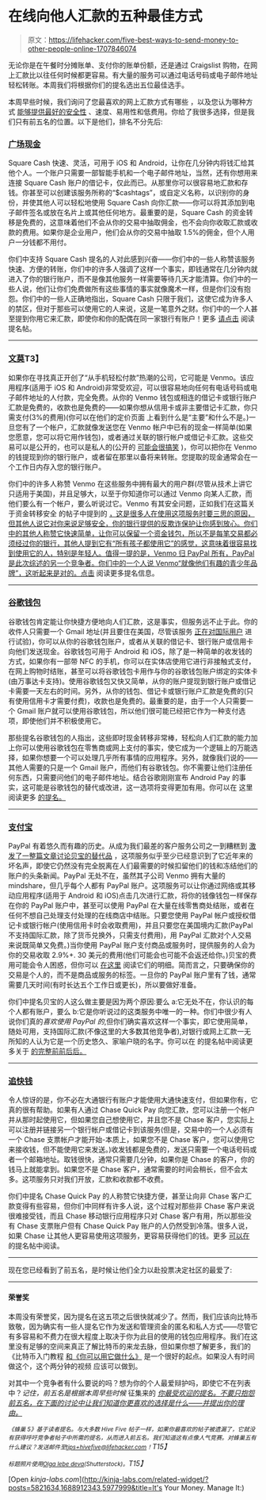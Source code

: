 # 在线向他人汇款的五种最佳方式

> 原文：<https://lifehacker.com/five-best-ways-to-send-money-to-other-people-online-1707846074>

无论你是在午餐时分摊账单、支付你的账单份额，还是通过 Craigslist 购物，在网上汇款比以往任何时候都更容易。有大量的服务可以通过电话号码或电子邮件地址轻松转账。本周我们将根据你们的提名选出五位最佳选手。



本周早些时候，我们询问了您最喜欢的网上汇款方式有哪些 ，以及您认为哪种方式 [能够提供最好的安全性](http://lifehacker.com/which-online-money-transfer-service-is-the-most-secure-1688912343) 、速度、易用性和低费用。你给了我很多选择，但是我们只有前五名的位置。以下是他们，排名不分先后:

### [广场现金](https://cash.me/)

Square Cash 快速、灵活，可用于 iOS 和 Android，让你在几分钟内将钱汇给其他个人。一个账户只需要一部智能手机和一个电子邮件地址，当然，还有你想用来连接 Square Cash 账户的借记卡，仅此而已。从那里你可以很容易地汇款和存钱。你甚至可以创建该服务所称的“$cashtags”，或自定义名称，以识别你的身份，并使其他人可以轻松地使用 Square Cash 向你汇款——你可以将其添加到电子邮件签名或放在名片上或其他任何地方。最重要的是，Square Cash 的资金转移是免费的，这意味着他们不会从你的交易中抽取佣金，也不会向你收取汇款或收款的费用。如果你是企业用户，他们会从你的交易中抽取 1.5%的佣金，但个人用户一分钱都不用付。

你们中支持 Square Cash 提名的人对此感到兴奋——你们中的一些人称赞该服务快速、方便的转账，你们中的许多人强调了这样一个事实，即钱通常在几分钟内就进入了你的银行账户，而不是像其他服务一样需要等待几天才能清算。你们中的一些人说，他们让你们免费做所有这些事情的事实就像魔术一样，但是你们没有抱怨。你们中的一些人正确地指出，Square Cash 只限于我们，这使它成为许多人的禁区，但对于那些可以使用它的人来说，这是一笔意外之财。你们中的一个人甚至提到你用它来汇款，即使你和你的配偶在同一家银行有账户！更多 [请点击](http://lifehacker.com/vote-square-cash-why-it-s-fast-and-easy-it-might-act-1707400787) 阅读提名帖。

* * *

### [文莫](https://venmo.com/)T3】

如果你在寻找真正开创了“从手机轻松付款”热潮的公司，它可能是 Venmo。该应用程序(适用于 iOS 和 Android)非常受欢迎，可以很容易地向任何有电话号码或电子邮件地址的人付款，完全免费。从你的 Venmo 钱包或相连的借记卡或银行账户汇款是免费的，收款也是免费的——如果你想从信用卡或非主要借记卡汇款，你只需支付(3%的费用)(你可以在他们的定价页面 上看到什么是“主要”和什么不是。)一旦您有了一个帐户，汇款就像发送您在 Venmo 帐户中已有的现金一样简单(如果您愿意，您可以将它用作钱包)，或者通过关联的银行帐户或借记卡汇款。这些交易可以是公开的，也可以是私人的(公开的 [可能会很搞笑](http://www.vicemo.com/) )，你可以把你在 Venmo 的钱提现到你的银行账户，或者留在那里以备将来转账。您提取的现金通常会在一个工作日内存入您的银行账户。

你们中的许多人称赞 Venmo 在这些服务中拥有最大的用户群(尽管从技术上讲它只适用于美国)，并且足够大，以至于你知道你可以通过 Venmo 向某人汇款，而他们要么有一个帐户，要么听说过它。Venmo 有其安全问题，正如我们在这篇关于资金转移安全 的帖子中提到的 [，这是很多人在使用这项服务时要三思的原因，但其他人说它对你来说足够安全，你的银行提供的反欺诈保护让你感到放心。你们中的其他人称赞它快速简单，让你可以保留一个资金钱包，所以不是每笔交易都必须经过你的银行，其他人提到它有“所有孩子都使用它”的感觉，这意味着很容易找到使用它的人，特别是年轻人。值得一提的是，Venmo 归 PayPal 所有，PayPal 是此次综述的另一个竞争者。你们中的一个人说 Venmo“就像他们有趣的青少年品牌”，这听起来是对的。点击](http://lifehacker.com/which-online-money-transfer-service-is-the-most-secure-1688912343) 阅读更多提名信息。

* * *

### [谷歌钱包](https://www.google.com/wallet/)

谷歌钱包肯定能让你快捷方便地向人们汇款，这是事实，但服务远不止于此。你的收件人只需要一个 Gmail 地址(并且要住在美国，尽管该服务 [正在对国际用户](http://techcrunch.com/2015/01/29/google-wallet-goes-international-gmail-p2p-money-transfer-now-live-in-the-uk-silent-on-payments/) 进行试验)，你可以从你的谷歌钱包账户，或者从关联的借记卡、银行账户或信用卡向他们发送现金。谷歌钱包可用于 Android 和 iOS，除了是一种简单的收发钱的方式，如果你有一部带 NFC 的手机，你可以在实体店使用它进行非接触式支付，在网上购物时结账，甚至可以将谷歌钱包卡用作与你的谷歌钱包账户绑定的实体卡(由万事达卡支持)。使用谷歌钱包又快又简单，从你的账户提现到银行账户或借记卡需要一天左右的时间。另外，从你的钱包、借记卡或银行账户汇款是免费的(只有使用信用卡才需要付费)，收款也是免费的。最重要的是，由于一个人只需要一个 Gmail 账户就可以使用谷歌钱包，所以他们很可能已经把它作为一种支付选项，即使他们并不积极使用它。

那些提名谷歌钱包的人指出，这些即时现金转移非常棒，轻松向人们汇款的能力加上你可以使用谷歌钱包在零售商或网上支付的事实，使它成为一个逻辑上的万能选择，如果你想要一个可以处理几乎所有事情的应用程序。另外，就像我们说的——其他人需要的只是一个 Gmail 账户，而他们有谷歌钱包。你不需要让他们注册任何东西，只需要问他们的电子邮件地址。结合谷歌刚刚宣布 Android Pay 的事实，这可能是谷歌钱包的替代或改进，这一选项将变得更加有用。你可以在 这里阅读更多 [的提名。](http://lifehacker.com/vote-google-wallet-why-instant-cash-transfers-a-phys-1707416013)

* * *

### [支付宝](https://www.paypal.com/home)

PayPal 有着悠久而有趣的历史。从成为我们最差的客户服务公司之一到糟糕到 [激发了一整篇文章讨论贝宝的替代品](http://lifehacker.com/why-you-should-ditch-paypal-and-use-these-other-service-5821634) ，这项服务似乎至少已经意识到了它近年来的坏名声，即使它仍然没有完全脱离在人们最需要的时候扣留他们的钱和冻结他们的账户的头条新闻。PayPal 无处不在，虽然其子公司 Venmo 拥有大量的 mindshare，但几乎每个人都有 PayPal 账户。这项服务可以让你通过网络或其移动应用程序(适用于 Android 和 iOS)点击几次进行汇款，将你的钱像钱包一样保存在你的 PayPal 账户中，甚至可以使用 PayPal 在大量在线零售商处结账，或者在任何不想自己处理支付处理的在线商店中结账。只要您使用 PayPal 帐户或授权借记卡或银行帐户(使用信用卡时会收取费用)，并且只要您在美国境内汇款(PayPal 不支持国际汇款，除了货币兑换外，只需支付费用)，用 PayPal 汇款对个人交易来说既简单又免费。)当你使用 PayPal 账户支付商品或服务时，提供服务的人会为你的交易收取 2.9%+. 30 美元的费用(他们可能会也可能不会返还给你。)贝宝的费用可能会令人困惑，但你可以 [在这里](https://www.paypal.com/us/webapps/mpp/paypal-fees) 阅读它们的明细。简而言之，只要确保你的交易是个人的，而不是商品或服务的标签。一旦你的 PayPal 账户里有了钱，通常需要几天时间(有时长达五个工作日或更长)，所以要做好准备。

你们中提名贝宝的人这么做主要是因为两个原因:要么 a:它无处不在，你认识的每个人都有账户，要么 b:它是你听说过的这类服务中唯一的一种。你们中很少有人说你们真的*喜欢使用 PayPal 的*,但你们确实喜欢这样一个事实，即它使用简单，随处可用，支持国际汇款(不像这里的大多数其他竞争者),对银行或网上汇款一无所知的人认为它是一个历史悠久、家喻户晓的名字。你可以在 的提名帖中阅读更多关于 [的完整前前后后。](http://lifehacker.com/vote-paypal-why-i-know-some-people-have-an-issue-with-1707405400)

* * *

### [追快钱](https://www.chase.com/online/digital/quickpay.html)

令人惊讶的是，你不必在大通银行有账户才能使用大通快速支付，但如果你有，它真的很有帮助。如果有人通过 Chase Quick Pay 向您汇款，您可以注册一个帐户并从那时起使用它，但如果您自己想使用它，并且您不是 Chase 客户，您实际上可以注册并链接另一个银行帐户或借记卡到该服务(但是，交易中的一个人必须有一个 Chase 支票帐户才能开始-本质上，如果您不是 Chase 客户，您可以使用它来接收钱，但不能使用它来发送。)收发钱都是免费的，发送只需要一个电话号码或者一个邮箱地址。取钱很快，通常只需要几分钟，如果你是 Chase 的客户，你的钱马上就能拿到。如果您不是 Chase 客户，通常需要的时间会稍长，但不会太多。这项服务只对我们开放，汇款和收款都不收费。

你们中提名 Chase Quick Pay 的人称赞它快捷方便，甚至让向非 Chase 客户汇款变得有些容易，但你们中同样有许多人说，这个过程对那些非 Chase 客户来说很难接受钱，而且 Chase 移动银行应用程序只对 Chase 客户有用，所以那些没有 Chase 支票账户但有 Chase Quick Pay 账户的人仍然受到冷落。很多人说，如果 Chase 让其他人更容易使用这项服务，更容易获得他们的钱。更多 [可以在](http://lifehacker.com/vote-chase-money-transfer-why-i-already-have-a-chase-1707399240) 的提名帖中阅读。

* * *

现在您已经看到了前五名，是时候让他们全力以赴投票决定社区的最爱了:

* * *

#### 荣誉奖

本周没有荣誉奖，因为提名在这五项之后很快就减少了。然而，我们应该向比特币致敬，因为确实有一些人提名它作为发送和管理资金的匿名和私人方式——尽管它有多容易和不费力在很大程度上取决于你为此目的使用的钱包应用程序。我们在这里没有足够的空间来真正了解比特币的来龙去脉，但如果你想了解更多，我们的《比特币入门教程 [和《你可以用它做什么》](https://lifehacker.com/what-is-bitcoin-and-what-can-i-do-with-it-5991523) 是一个很好的起点。如果没人有时间做这个，这个两分钟的视频 应该可以做到。

对其中一个竞争者有什么要说的吗？想为你的个人最爱辩护吗，即使它不在列表中？*记住，前五名是根据本周早些时候* 征集来的 [*你最受欢迎的提名。不要只抱怨前五名，在下面的讨论中让我们知道你更喜欢的选择是什么——并提出你的理由。*](https://lifehacker.com/whats-the-best-way-to-pay-other-people-online-1707288290)

*<small>《蜂巢 5》基于读者提名。与大多数 Hive Five 帖子一样，如果你最喜欢的帖子被遗漏了，它就没有获得呼吁竞争者帖子中所需的提名，从而进入前五名。我们知道这有点像人气竞赛。对蜂巢五有什么建议？发送邮件至</small>*[*<small>tips+hivefive@lifehacker.com</small>*](mailto:tips+hivefive@lifehacker.com)*<small>！</small>T15】*

*<small>标题照片使用</small>*[*<small>Olga lebe deva</small>*](http://www.shutterstock.com/pic-217845769/stock-vector-hand-touching-smartphone-with-dollar-sign-on-the-screen-using-mobile-smart-phone-similar-to-iphon.html?src=9x0Ho12Cgx37GRzjwHdJOA-1-16)*<small>(Shutterstock)。</small>T15】*

[Open *kinja-labs.com*](http://kinja-labs.com/related-widget/?posts=5821634,1688912343,5977999&title=It's Your Money. Manage It:)